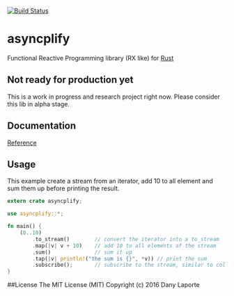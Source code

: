 [![Build Status](https://travis-ci.org/danylaporte/rust-asyncplify.svg?branch=master)](https://travis-ci.org/danylaporte/rust-asyncplify)

# asyncplify
Functional Reactive Programming library (RX like) for [Rust](https://github.com/rust-lang/rust)

## Not ready for production yet
This is a work in progress and research project right now. Please consider this lib in alpha stage.

## Documentation
[Reference](http://danylaporte.github.io/rust-asyncplify)

## Usage

This example create a stream from an iterator, add 10 to all element and sum them up before printing the result.
```rust
extern crate asyncplify;

use asyncplify::*;

fn main() {
    (0..10)
        .to_stream()        // convert the iterator into a to_stream
        .map(|v| v + 10)    // add 10 to all elements of the stream
        .sum()              // sum it up
        .tap(|v| println!("the sum is {}", *v)) // print the sum
        .subscribe();       // subscribe to the stream, similar to collect
}
``` 

##License
The MIT License (MIT)
Copyright (c) 2016 Dany Laporte